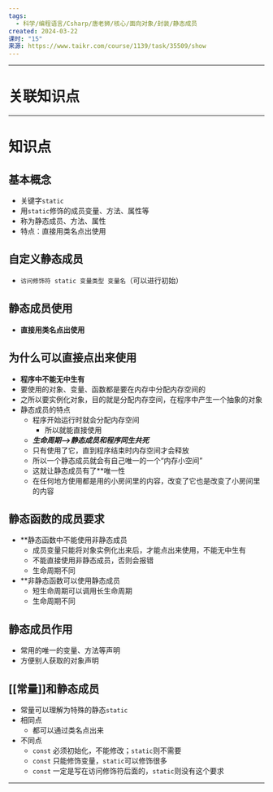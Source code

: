 ```yaml
---
tags:
  - 科学/编程语言/Csharp/唐老狮/核心/面向对象/封装/静态成员
created: 2024-03-22
课时: "15"
来源: https://www.taikr.com/course/1139/task/35509/show
---
```


---
# 关联知识点


---
# 知识点

## 基本概念

- 关键字`static`
- 用`static`修饰的成员变量、方法、属性等
- 称为静态成员、方法、属性
- 特点：直接用类名点出使用
## 自定义静态成员

- `访问修饰符 static 变量类型 变量名`（可以进行初始）
## 静态成员使用

- **直接用类名点出使用**

## 为什么可以直接点出来使用

- **程序中不能无中生有**
- 要使用的对象、变量、函数都是要在内存中分配内存空间的
- 之所以要实例化对象，目的就是分配内存空间，在程序中产生一个抽象的对象
- 静态成员的特点
	- 程序开始运行时就会分配内存空间
		- 所以就能直接使用
	- ***生命周期——>静态成员和程序同生共死***
	- 只有使用了它，直到程序结束时内存空间才会释放
	- 所以一个静态成员就会有自己唯一的一个“内存小空间”
	- 这就让静态成员有了**唯一性
	- 在任何地方使用都是用的小房间里的内容，改变了它也是改变了小房间里的内容
## 静态函数的成员要求

- **静态函数中不能使用非静态成员
	- 成员变量只能将对象实例化出来后，才能点出来使用，不能无中生有
	- 不能直接使用非静态成员，否则会报错
	- 生命周期不同
- **非静态函数可以使用静态成员
	- 短生命周期可以调用长生命周期
	- 生命周期不同
## 静态成员作用

- 常用的唯一的变量、方法等声明
- 方便别人获取的对象声明
## [[常量]]和静态成员

- 常量可以理解为特殊的静态`static`
- 相同点
	- 都可以通过类名点出来
- 不同点
	- `const` 必须初始化，不能修改；`static`则不需要
	- `const` 只能修饰变量，`static`可以修饰很多
	- `const` 一定是写在访问修饰符后面的，`static`则没有这个要求

---

